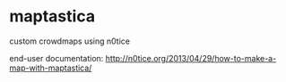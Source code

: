 maptastica
==========

custom crowdmaps using n0tice

end-user documentation: http://n0tice.org/2013/04/29/how-to-make-a-map-with-maptastica/
